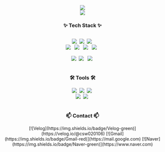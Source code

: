 <!--타이틀 부분-->
<div align="center">
  <img src="https://capsule-render.vercel.app/api?type=Venom&color=9d74d6&height=300&section=header&text=Hasegos%20Github&fontSize=90&fontColor=000000">
</div>
<!--방문자 수-->
<div align="center">
  <img src="https://hitscounter.dev/api/hit?url=https%3A%2F%2Fgithub.com%2FSuhoBam&label=&icon=github&color=%238540f5">
</div>
<!--내용 부분-->
<h3 align="center">✨ Tech Stack ✨</h3>
<br>
<div align="center"> 
  <img src="https://img.shields.io/badge/javascript-F7DF1E.svg?style=for-the-badge&logo=javascript&logoColor=20232a" />&nbsp
  <img src="https://img.shields.io/badge/html5-E34F26.svg?style=for-the-badge&logo=html5&logoColor=white" />&nbsp
  <img src="https://img.shields.io/badge/css3-1572B6.svg?style=for-the-badge&logo=css3&logoColor=white" />&nbsp    
</div>
<div align="center">
    <img src="https://img.shields.io/badge/java-%23ED8B00.svg?style=for-the-badge&logo=openjdk&logoColor=white">
  &nbsp
    <img src="https://img.shields.io/badge/spring-%236DB33F.svg?style=for-the-badge&logo=spring&logoColor=white">  
  &nbsp  
    <img src="https://img.shields.io/badge/c-%2300599C.svg?style=for-the-badge&logo=c&logoColor=white">  
  &nbsp
    <img src="https://img.shields.io/badge/AWS-%23FF9900.svg?style=for-the-badge&logo=amazon-aws&logoColor=white">
    &nbsp  
</div>
<br>
<div align="center">
    <img src="https://github-readme-stats.vercel.app/api?username=SuhoBam&show_icons=true&theme=tru">&nbsp
    <img src="http://mazassumnida.wtf/api/v2/generate_badge?boj=yourname"> &nbsp
    <img src="https://github-readme-stats.vercel.app/api/top-langs/?username=SuhoBam&show_icons=true&hide_border=true&title_color=004386&icon_color=004386&layout=compact">&nbsp    
</div>
<br>
<h3 align="center">🛠 Tools 🛠</h3>
<div align="center">
  <img src="https://img.shields.io/badge/git-F05033.svg?style=for-the-badge&logo=git&logoColor=white" />&nbsp
  <img src="https://img.shields.io/badge/github-181717.svg?style=for-the-badge&logo=github&logoColor=white" />&nbsp
  <img src="https://img.shields.io/badge/Notion-F3F3F3.svg?style=for-the-badge&logo=notion&logoColor=black" />&nbsp
</div>
<div align="center">
  <img src="https://img.shields.io/badge/VSCode-2C2C32.svg?style=for-the-badge&logo=visual-studio-code&logoColor=22ABF3" />&nbsp
  <img src="https://img.shields.io/badge/IntelliJIDEA-000000.svg?style=for-the-badge&logo=intellij-idea&logoColor=white">&nbsp  
</div>
<br>
<h3 align="center">📫 Contact 📫</h3>
<div align="center">
  [![Velog](https://img.shields.io/badge/Velog-green)](https://velog.io/@csw020106)
  [![Gmail](https://img.shields.io/badge/Gmail-red)](https://mail.google.com)
  [![Naver](https://img.shields.io/badge/Naver-green)](https://www.naver.com)  
</div>
